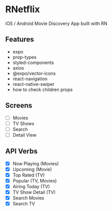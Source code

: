 # RNetflix

iOS / Android Movie Discovery App built with RN

## Features

- expo
- prop-types
- styled-components
- axios
- @expo/vector-icons
- react-navigation
- react-native-swiper
- how to check children props 
## Screens

- [ ] Movies
- [ ] TV Shows
- [ ] Search
- [ ] Detail View

## API Verbs

- [x] Now Playing (Movies)
- [x] Upcoming (Movie)
- [x] Top Rated (TV)
- [x] Popular (TV, Movies)
- [x] Airing Today (TV)
- [x] TV Show Detail (TV)
- [x] Search Movies
- [x] Search TV
